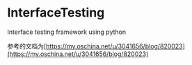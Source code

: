 # InterfaceTesting
Interface testing framework using python

参考的文档为[https://my.oschina.net/u/3041656/blog/820023](https://my.oschina.net/u/3041656/blog/820023)